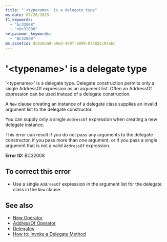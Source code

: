 ```yaml
---
title: "'<typename>' is a delegate type"
ms.date: 07/20/2015
f1_keywords: 
  - "bc32008"
  - "vbc32008"
helpviewer_keywords: 
  - "BC32008"
ms.assetid: dc6abba0-a9ad-450f-8899-87265bc84abc
---
```

# '\<typename>' is a delegate type

'\<typename>' is a delegate type. Delegate construction permits only a single AddressOf expression as an argument list. Often an AddressOf expression can be used instead of a delegate construction.  
  
 A `New` clause creating an instance of a delegate class supplies an invalid argument list to the delegate constructor.  
  
 You can supply only a single `AddressOf` expression when creating a new delegate instance.  
  
 This error can result if you do not pass any arguments to the delegate constructor, if you pass more than one argument, or if you pass a single argument that is not a valid `AddressOf` expression.  
  
 **Error ID:** BC32008  
  
## To correct this error  
  
- Use a single `AddressOf` expression in the argument list for the delegate class in the `New` clause.  
  
## See also

- [New Operator](../operators/new-operator.md)
- [AddressOf Operator](../operators/addressof-operator.md)
- [Delegates](../../programming-guide/language-features/delegates/index.md)
- [How to: Invoke a Delegate Method](../../programming-guide/language-features/delegates/how-to-invoke-a-delegate-method.md)
